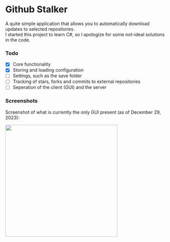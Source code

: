 # Github Stalker
A quite simple application that allows you to automatically download updates to selected repositories.\
I started this project to learn C#, so I apologize for some not-ideal solutions in the code.

### Todo
- [X] Core functionality
- [X] Storing and loading configuration
- [ ] Settings, such as the save folder
- [ ] Tracking of stars, forks and commits to external repositories
- [ ] Seperation of the client (GUI) and the server

### Screenshots
Screenshot of what is currently the only GUI present (as of December 29, 2023):

<img height=350 src="https://i.imgur.com/dEMaPkA.png">
